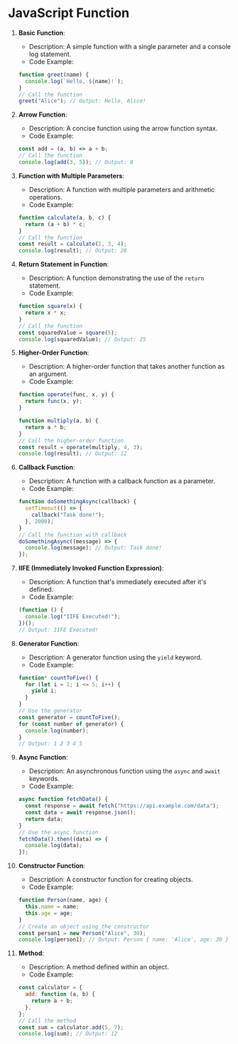 # JavaScript Function

1. **Basic Function**:

   - Description: A simple function with a single parameter and a console log statement.
   - Code Example:

   ```javascript
   function greet(name) {
     console.log(`Hello, ${name}!`);
   }
   // Call the function
   greet("Alice"); // Output: Hello, Alice!
   ```

2. **Arrow Function**:

   - Description: A concise function using the arrow function syntax.
   - Code Example:

   ```javascript
   const add = (a, b) => a + b;
   // Call the function
   console.log(add(3, 5)); // Output: 8
   ```

3. **Function with Multiple Parameters**:

   - Description: A function with multiple parameters and arithmetic operations.
   - Code Example:

   ```javascript
   function calculate(a, b, c) {
     return (a + b) * c;
   }
   // Call the function
   const result = calculate(2, 3, 4);
   console.log(result); // Output: 20
   ```

4. **Return Statement in Function**:

   - Description: A function demonstrating the use of the `return` statement.
   - Code Example:

   ```javascript
   function square(x) {
     return x * x;
   }
   // Call the function
   const squaredValue = square(5);
   console.log(squaredValue); // Output: 25
   ```

5. **Higher-Order Function**:

   - Description: A higher-order function that takes another function as an argument.
   - Code Example:

   ```javascript
   function operate(func, x, y) {
     return func(x, y);
   }

   function multiply(a, b) {
     return a * b;
   }
   // Call the higher-order function
   const result = operate(multiply, 4, 3);
   console.log(result); // Output: 12
   ```

6. **Callback Function**:

   - Description: A function with a callback function as a parameter.
   - Code Example:

   ```javascript
   function doSomethingAsync(callback) {
     setTimeout(() => {
       callback("Task done!");
     }, 2000);
   }
   // Call the function with callback
   doSomethingAsync((message) => {
     console.log(message); // Output: Task done!
   });
   ```

7. **IIFE (Immediately Invoked Function Expression)**:

   - Description: A function that's immediately executed after it's defined.
   - Code Example:

   ```javascript
   (function () {
     console.log("IIFE Executed!");
   })();
   // Output: IIFE Executed!
   ```

8. **Generator Function**:

   - Description: A generator function using the `yield` keyword.
   - Code Example:

   ```javascript
   function* countToFive() {
     for (let i = 1; i <= 5; i++) {
       yield i;
     }
   }
   // Use the generator
   const generator = countToFive();
   for (const number of generator) {
     console.log(number);
   }
   // Output: 1 2 3 4 5
   ```

9. **Async Function**:

   - Description: An asynchronous function using the `async` and `await` keywords.
   - Code Example:

   ```javascript
   async function fetchData() {
     const response = await fetch("https://api.example.com/data");
     const data = await response.json();
     return data;
   }
   // Use the async function
   fetchData().then((data) => {
     console.log(data);
   });
   ```

10. **Constructor Function**:

    - Description: A constructor function for creating objects.
    - Code Example:

    ```javascript
    function Person(name, age) {
      this.name = name;
      this.age = age;
    }
    // Create an object using the constructor
    const person1 = new Person("Alice", 30);
    console.log(person1); // Output: Person { name: 'Alice', age: 30 }
    ```

11. **Method**:
    - Description: A method defined within an object.
    - Code Example:
    ```javascript
    const calculator = {
      add: function (a, b) {
        return a + b;
      },
    };
    // Call the method
    const sum = calculator.add(5, 7);
    console.log(sum); // Output: 12
    ```

